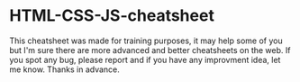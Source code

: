 # HTML-CSS-JS-cheatsheet
 
 This cheatsheet was made for training purposes,
 it may help some of you but I'm sure there are more advanced and better cheatsheets on the web.
 If you spot any bug, please report and if you have any improvment idea, let me know.
 Thanks in advance.